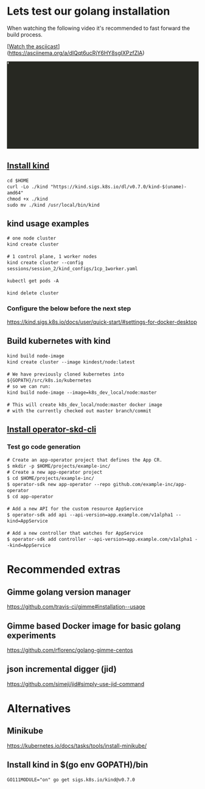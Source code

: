 # Lets test our golang installation

When watching the following video it's recommended to fast forward the build process.

[[Watch the asciicast](https://asciinema.org/a/dIQqt6ucRjY6HY8sgIXPzfZlA)]  (https://asciinema.org/a/dIQqt6ucRjY6HY8sgIXPzfZlA)

[![Watch the asciicast](media/build_k8s_master_image.gif)](media/build_k8s_master_image.gif)


## [Install kind](https://github.com/kubernetes-sigs/kind#installation-and-usage)

```
cd $HOME
curl -Lo ./kind "https://kind.sigs.k8s.io/dl/v0.7.0/kind-$(uname)-amd64"
chmod +x ./kind
sudo mv ./kind /usr/local/bin/kind
```

## kind usage examples
```
# one node cluster
kind create cluster

# 1 control plane, 1 worker nodes
kind create cluster --config sessions/session_2/kind_configs/1cp_1worker.yaml

kubectl get pods -A

kind delete cluster
```

### Configure the below before the next step
https://kind.sigs.k8s.io/docs/user/quick-start/#settings-for-docker-desktop

## Build kubernetes with kind
```
kind build node-image
kind create cluster --image kindest/node:latest

# We have previously cloned kubernetes into ${GOPATH}/src/k8s.io/kubernetes
# so we can run:
kind build node-image --image=k8s_dev_local/node:master

# This will create k8s_dev_local/node:master docker image
# with the currently checked out master branch/commit
```


## [Install operator-skd-cli](https://github.com/operator-framework/operator-sdk/blob/master/doc/user/install-operator-sdk.md#install-the-operator-sdk-cli)

### Test go code generation

```
# Create an app-operator project that defines the App CR.
$ mkdir -p $HOME/projects/example-inc/
# Create a new app-operator project
$ cd $HOME/projects/example-inc/
$ operator-sdk new app-operator --repo github.com/example-inc/app-operator
$ cd app-operator

# Add a new API for the custom resource AppService
$ operator-sdk add api --api-version=app.example.com/v1alpha1 --kind=AppService

# Add a new controller that watches for AppService
$ operator-sdk add controller --api-version=app.example.com/v1alpha1 --kind=AppService
```

# Recommended extras
## Gimme golang version manager
https://github.com/travis-ci/gimme#installation--usage

## Gimme based Docker image for basic golang experiments
https://github.com/rflorenc/golang-gimme-centos

## json incremental digger (jid)
https://github.com/simeji/jid#simply-use-jid-command


# Alternatives
## Minikube
https://kubernetes.io/docs/tasks/tools/install-minikube/

## Install kind in $(go env GOPATH)/bin
```
GO111MODULE="on" go get sigs.k8s.io/kind@v0.7.0
```
